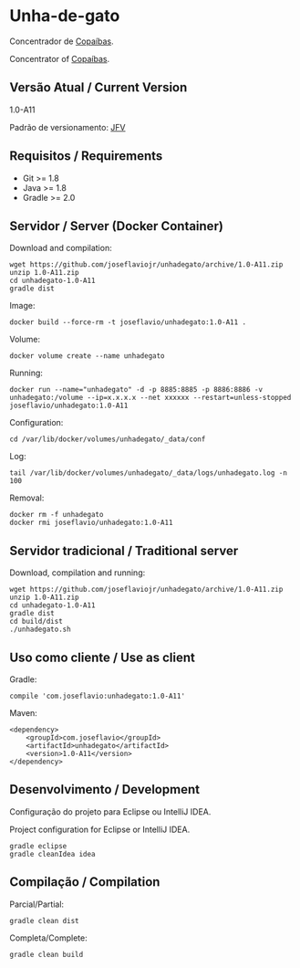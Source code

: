 # Unha-de-gato

Concentrador de [Copaíbas](http://joseflavio.com/copaiba).

Concentrator of [Copaíbas](http://joseflavio.com/copaiba).

## Versão Atual / Current Version

1.0-A11

Padrão de versionamento: [JFV](http://joseflavio.com/jfv)

## Requisitos / Requirements

* Git >= 1.8
* Java >= 1.8
* Gradle >= 2.0

## Servidor / Server (Docker Container)

Download and compilation:

    wget https://github.com/joseflaviojr/unhadegato/archive/1.0-A11.zip
    unzip 1.0-A11.zip
    cd unhadegato-1.0-A11
    gradle dist

Image:

    docker build --force-rm -t joseflavio/unhadegato:1.0-A11 .

Volume:

    docker volume create --name unhadegato

Running:

    docker run --name="unhadegato" -d -p 8885:8885 -p 8886:8886 -v unhadegato:/volume --ip=x.x.x.x --net xxxxxx --restart=unless-stopped joseflavio/unhadegato:1.0-A11

Configuration:

    cd /var/lib/docker/volumes/unhadegato/_data/conf

Log:

    tail /var/lib/docker/volumes/unhadegato/_data/logs/unhadegato.log -n 100

Removal:

    docker rm -f unhadegato
    docker rmi joseflavio/unhadegato:1.0-A11

## Servidor tradicional / Traditional server

Download, compilation and running:

    wget https://github.com/joseflaviojr/unhadegato/archive/1.0-A11.zip
    unzip 1.0-A11.zip
    cd unhadegato-1.0-A11
    gradle dist
    cd build/dist
    ./unhadegato.sh

## Uso como cliente / Use as client

Gradle:

    compile 'com.joseflavio:unhadegato:1.0-A11'

Maven:

    <dependency>
        <groupId>com.joseflavio</groupId>
        <artifactId>unhadegato</artifactId>
        <version>1.0-A11</version>
    </dependency>

## Desenvolvimento / Development

Configuração do projeto para Eclipse ou IntelliJ IDEA.

Project configuration for Eclipse or IntelliJ IDEA.

    gradle eclipse
    gradle cleanIdea idea

## Compilação / Compilation

Parcial/Partial:

    gradle clean dist

Completa/Complete:

    gradle clean build
